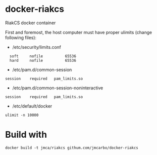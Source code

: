 docker-riakcs
=============

RiakCS docker container

First and foremost, the host computer must have proper ulimits (change following files):

* /etc/security/limits.conf

```
  soft     nofile          65536
  hard     nofile          65536
```

* /etc/pam.d/common-session

```
session    required   pam_limits.so
```

* /etc/pam.d/common-session-noninteractive

```
session    required   pam_limits.so
```

* /etc/default/docker

```
ulimit -n 10000
```

# Build with

```
docker build -t jmca/riakcs githum.com/jmcarbo/docker-riakcs
```
